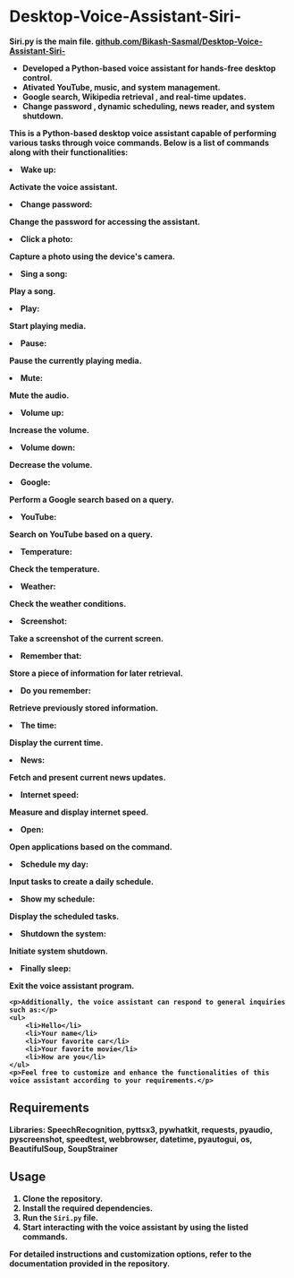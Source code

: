 # Desktop-Voice-Assistant-Siri-
 <b>Siri.py<b> is the main file.
 <a href="https://github.com/Bikash-Sasmal/Desktop-Voice-Assistant-Siri-">github.com/Bikash-Sasmal/Desktop-Voice-Assistant-Siri-</a>
<ul>
 <li>Developed a <b>Python-based voice assistant</b> for <b>hands-free desktop control.</b><br></li>
 <li><b>Ativated YouTube</b>, <b>music</b>, and <b>system management.</b><br></li>
 <li><b>Google search, Wikipedia retrieval ,</b> and <b>real-time updates.</b> <br></li>
 <li><b>Change password , dynamic scheduling, news reader,</b> and <b>system shutdown.</b><br></li>
</ul>
    <p>This is a Python-based desktop voice assistant capable of performing various tasks through voice commands. Below is a list of commands along with their functionalities:</p
 <ul>
    <li><strong>Wake up:</strong> <p>Activate the voice assistant.</p></li>
    <li><strong>Change password:</strong> <p>Change the password for accessing the assistant.</p></li>
    <li><strong>Click a photo:</strong> <p>Capture a photo using the device's camera.</p></li>
    <li><strong>Sing a song:</strong> <p>Play a song.</p></li>
    <li><strong>Play:</strong> <p>Start playing media.</p></li>
    <li><strong>Pause:</strong> <p>Pause the currently playing media.</p></li>
    <li><strong>Mute:</strong> <p>Mute the audio.</p></li>
    <li><strong>Volume up:</strong> <p>Increase the volume.</p></li>
    <li><strong>Volume down:</strong> <p>Decrease the volume.</p></li>
    <li><strong>Google:</strong> <p>Perform a Google search based on a query.</p></li>
    <li><strong>YouTube:</strong> <p>Search on YouTube based on a query.</p></li>
    <li><strong>Temperature:</strong> <p>Check the temperature.</p></li>
    <li><strong>Weather:</strong> <p>Check the weather conditions.</p></li>
    <li><strong>Screenshot:</strong> <p>Take a screenshot of the current screen.</p></li>
    <li><strong>Remember that:</strong> <p>Store a piece of information for later retrieval.</p></li>
    <li><strong>Do you remember:</strong> <p>Retrieve previously stored information.</p></li>
    <li><strong>The time:</strong> <p>Display the current time.</p></li>
    <li><strong>News:</strong> <p>Fetch and present current news updates.</p></li>
    <li><strong>Internet speed:</strong> <p>Measure and display internet speed.</p></li>
    <li><strong>Open:</strong> <p>Open applications based on the command.</p></li>
    <li><strong>Schedule my day:</strong> <p>Input tasks to create a daily schedule.</p></li>
    <li><strong>Show my schedule:</strong> <p>Display the scheduled tasks.</p></li>
    <li><strong>Shutdown the system:</strong> <p>Initiate system shutdown.</p></li>
    <li><strong>Finally sleep:</strong> <p>Exit the voice assistant program.</p></li>
</ul>

    <p>Additionally, the voice assistant can respond to general inquiries such as:</p>
    <ul>
        <li>Hello</li>
        <li>Your name</li>
        <li>Your favorite car</li>
        <li>Your favorite movie</li>
        <li>How are you</li>
    </ul>
    <p>Feel free to customize and enhance the functionalities of this voice assistant according to your requirements.</p>
   <h2>Requirements</h2>
    <p>Libraries: SpeechRecognition, pyttsx3, pywhatkit, requests, pyaudio, pyscreenshot, speedtest, webbrowser, datetime, pyautogui, os, BeautifulSoup, SoupStrainer </p>
    <h2>Usage</h2>
    <ol>
        <li>Clone the repository.</li>
        <li>Install the required dependencies.</li>
        <li>Run the <code>Siri.py</code> file.</li>
        <li>Start interacting with the voice assistant by using the listed commands.</li>
    </ol>
    <p>For detailed instructions and customization options, refer to the documentation provided in the repository.</p>




